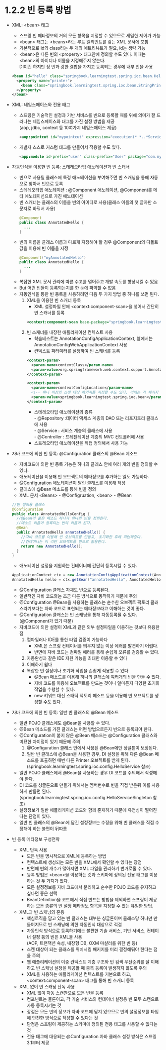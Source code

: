 # 1.2.2 빈 등록 방법
- XML: \<bean> 태그
  + 스프링 빈 메타정보의 거의 모든 항목을 지정할 수 있으므로 세밀한 제어가 가능
  + \<bean> 태그는 \<beans>라는 루트 엘리먼트를 갖는 XML 문서에 포함
  + 기본적으로 id와 class라는 두 개의 애트리뷰트가 필요, id는 생략 가능
  + \<bean>은 다른 빈의 \<property> 태그안에 정의할 수도 있다. 이때는 \<bean>의 아이디나 이름을 지정해주지 않는다.  
    DI이긴 하지만 정 빈과 강한 결합을 가지고 등록되는 경우에 내부 빈을 사용
  ```xml
  <bean id="hello" class="springbook.learningtest.spring.ioc.bean.Hello">
    <property name="printer">
      <bean class="springbook.learningtest.spring.ioc.bean.StringPrinter" />
    </property>
  </bean>
  ```
  
- XML: 네임스페이스와 전용 태그
  + 스프링은 기술적인 설정과 기반 서비스를 빈으로 등록할 때를 위해 의미가 잘 드러나는 네임스페이스와 태그를 가진 설정 방법을 제공   
    (aop, jdbc, context 등 10여가지 네임스페이스 제공)
    ```xml
    <aop:pointcut id="mypointcut" expression="execution(* *..*ServiceImpl.upgrade&(..))" />
    ```
  + 개발자 스스로 커스텀 태그를 만들어서 적용할 수도 있다.
    ```xml
    <app:module id-prefix="user" class-prefix="User" package="com.mycompany.user" />
    ```
  
- 자동인식을 이용한 빈 등록: 스테레오타입 애노테이션과 빈 스캐너
  + 빈으로 사용될 클래스에 특정 애노테이션을 부여해주면 빈 스캐닝을 통해 자동으로 찾아서 빈으로 등록
  + 스테레오타입 애노테이션 : @Component 애노테이션, @Component를 메타 애노테이션으로 가진 애노테이션
  + 빈 스캐너는 클래스의 이름을 빈의 아이디로 사용(클래스 이름의 첫 글자만 소문자로 바꿔서 사용)
    ```java
    @Component
    public class AnnotatedHello {
      ...
    }
    ```
  + 빈의 이름을 클래스 이름과 다르게 지정해야 할 경우 @Component의 디폴트 값을 이용해 빈 이름을 지정
    ```java
    @Component("myAnnotatedHello")
    public class AnnotatedHello {
      ...
    }
    ```
  + 복잡한 XML 문서 관리에 따른 수고를 덜어주고 개발 속도를 향상시킬 수 있음
  + But 어떤 빈들이 등록되는지를 한 눈에 파악할 수 없음
  + 자동인식을 통한 빈 등록을 사용하려면 다음 두 가지 방법 중 하나를 쓰면 된다.
    1. XML을 이용한 빈 스캐너 등록
       * XML 설정파일 안에 \<context:component-scan>을 넣어서 간단히 빈 스캐너를 등록
       ```xml
       <context:component-scan base-package="springbook.learningtest.spring.ioc.bean" />
       ```
    2. 빈 스캐너를 내장한 애플리케이션 컨텍스트 사용
       * 학습테스트는 AnnotationConfigApplicationContext, 웹에서는 AnnotationConfigWebApplicationContext 사용
       * 컨텍스트 파라미터를 설정하여 빈 스캐너를 등록
       ```xml
       <context-param>
         <param-name>contextClass</param-name>
         <param-value>org.springframework.web.context.support.AnnotationConfigWebApplicationContext</param-value>
       </context-param>

       <context-param>
         <param-name>contextConfigLocation</param-name>
         <!-- 하나 이상의 스캔 대상 패키지를 지정할 수도 있다. 이때는 각 패키지 사이에 공백을 넣어주면 된다. -->
         <param-value>springbook.learningtest.spring.ioc.bean</param-value>
       </context-param>
       ```
       * 스테레오타입 애노테이션의 종류  
         \- @Repository :데이터 액세스 계층의 DAO 또는 리포지토리 클래스에 사용  
         \- @Service : 서비스 계층의 클래스에 사용  
         \- @Controller : 프레젠테이션 계층의 MVC 컨트롤러에 사용
       * 스트레오타입 애노테이션을 직접 정의해서 사용 가능

- 자바 코드에 의한 빈 등록: @Configuration 클래스의 @Bean 메소드
  + 자바코드에 의한 빈 등록 기능은 하나의 클래스 안에 여러 개의 빈을 정의할 수 있다.
  + 애노테이션을 이용해 빈 오브젝트의 메타정보를 추가하는 일도 가능하다.
  + @Configuration 애노테이션이 달린 클래스를 이용해 작성
  + 클래스에 @Bean 메소드를 통해 빈을 정의
  + XML 문서 \<Beans> - @Configruation, \<bean> - @Bean 
  ```java
  //빈 정의용 클래스
  @Configuration
  public class AnnotatedHelloConfig {
    //@Bean이 붙은 메소드 하나가 하나의 빈을 정의한다.
    //메소드 이름이 등록되는 빈의 이름이 된다.
    @Bean
    public AnnotatedHello annotatedHello() {
      //자바 코드를 이용해 빈 오브젝트를 만들고, 초기화한 후에 리턴해준다.
      //컨테이너는 이 리턴 오브젝트를 빈으로 활용한다.
      return new AnnotatedHello();
    }
  }
  ```
  + 애노테이션 설정을 지원하는 컨테이너에 간단히 등록시킬 수 있다.
  ```java
  ApplicationContext ctx = new AnnotationConfigApplicationContext(AnnotatedHelloConfig.class);
  AnnotatedHello hello = ctx.getBean("annotatedHello", AnnotatedHello.class);
  ```
  + @Configuration 클래스 자체도 빈으로 등록된다.
  + 일반적인 자바 코드와는 조금 다른 방식으로 동작하기 때문에 주의
  + @Configuration @Bean을 사용하는 클래스는 순수한 오브젝트 팩토리 클래스라기보다는 자바 코드로 표현되는 메타정보라고 이해하는 것이 좋다.
  + @Configuration 클래스는 빈 스캐닝을 통해 자동등록될 수 있다. (@Component가 있기 때문)
  + 자바코드에 의한 설정이 XML과 같은 외부 설정파일을 이용하는 것보다 유용한 점
    1. 컴파일러나 IDE를 통한 타입 검증이 가능하다
       * XML은 스프링 컨테이너를 띄우지 않는 이상 에러를 발견하기 어렵다.
       * 반면에 자바 코드는 컴파일 에러를 통해 손쉽게 오류를 검증할 수 있다.
    2. 자동완성과 같은 IDE 지원 기능을 최대한 이용할 수 있다
    3. 이해하기 쉽다
    4. 복잡한 빈 설정이나 초기화 작업을 손쉽게 적용할 수 있다
       * @Bean 메소드를 이용해 하나의 클래스에 여러개의 빈을 만들 수 있다.
       * 자바 코드를 이용해 오브젝트를 만드는 것이니 얼마든지 다양한 초기화 작업을 수행할 수 있다.
       * new 키워드 대신 스태틱 팩토리 메소드 등을 이용해 빈 오브젝트를 생성할 수도 있다.

- 자바 코드에 의한 빈 등록: 일반 빈 클래스의 @Bean 메소드
  + 일반 POJO 클래스에도 @Bean을 사용할 수 있다.
  + @Bean 메소드를 가진 클래스는 어떤 방법으로든지 빈으로 등록되야 한다.
  + @Configuration이 붙지 않은 @Bean 메소드는 @Configuration 클래스와 미묘한 차이점이 있기 때문에 주의
    1. @Configuration 클래스 안에서 사용된 @Bean에만 싱글톤이 보장된다.
    2. 일반 빈 클래스에 @Bean을 사용한 경우, DI 설정을 위해 다른 @Bean 메소드를 호출하면 매번 다른 Printer 오브젝트를 받게 된다.  
       (springbook.learningtest.spring.ioc.config.HelloService 참조)
  + 일반 POJO 클래스에서 @Bean을 사용하는 경우 DI 코드를 주의해서 작성해야 한다.
  + DI 코드를 싱글톤으로 만들기 위해서는 멤버변수로 빈을 직접 받은뒤 이를 사용하게 만들면 된다.  
    (springbook.learningtest.spring.ioc.config.HelloServiceSingleton 참조)
  + 설정정보가 일반 애플리케이션 코드와 함께 존재하기 때문에 유연성이 떨어진다는 단점이 있다.
  + 일반 빈 클래스의 @Bean에 담긴 설정정보는 수정을 위해 빈 클래스를 직접 수정해야 하는 불편이 뒤따름

- 빈 등록 메타정보 구성전략
  + XML 단독 사용
    * 모든 빈을 명시적으로 XML에 등록하는 방법
    * 컨텍스트에 생성되는 모든 빈을 XML에서 확인할 수 있다는 장점
    * 반면에 빈의 개수가 많아지면 XML 파일을 관리하기 번거로울 수 있다.
    * 등록 방법은 \<bean>을 이용하는 것과 스키마에 정의된 전용 태그를 이용하는 것 두 가지가 있다.
    * 모든 설정정보를 자바 코드에서 분리하고 순수한 POJO 코드를 유지하고 싶다면 좋은 선택
    * BeanDefinition을 코드에서 직접 만드는 방법을 제외하면 스프링이 제공하는 모든 종류의 빈 설정 메타정보 항목을 지정할 수 있는 유일한 방법.
  + XML과 빈 스캐닝의 혼용
    * 핵심로직을 담고 있는 빈 클래스는 대부분 싱글톤이며 클래스당 하나만 만들어지므로 빈 스캐닝에 의한 자동인식 대상으로 적절
    * 자동인식 방식으로 등록하기에는 불편한 기술 서비스, 기반 서비스, 컨테이너 설정 등의 빈은 XML을 사용   
      (AOP, 트랜잭션 속성, 내장형 DB, OXM 마샬러를 위한 빈 등)
    * 스캔 대상이 되는 클래스를 위치시킬 패키지를 미리 결정해둬야 한다는 점을 주의
    * 웹 애플리케이션의 이중 컨텍스트 계층 구조와 빈 검색 우선순위를 잘 이해하고 빈 스캐닝 설정을 제공할 때 중복 등록이 발생하지 않도록 주의
    * XML을 사용하는 애플리케이션 컨텍스트를 기본으로 하고, \<context:component-scan> 태그를 통해 빈 스캐너 등록
  + XML 없이 빈 스캐닝 단독 사용
    * XML 없이 자동 스캔만으로 모든 빈을 등록
    * 컴포넌트는 물론이고, 각 기술 서비스와 컨테이너 설정용 빈 모두 스캔으로 자동 등록시키는 것
    * 장점은 모든 빈의 정보가 자바 코드에 담겨 있으므로 빈의 설정정보를 타입에 안전한 방식으로 작성할 수 있다는 것
    * 단점은 스프링이 제공하는 스키마에 정의된 전용 태그를 사용할 수 없다는 것
    * 전용 태그에 대응되는 @Configuration 자바 클래스 설정 방식은 스프링 3.1부터 제공